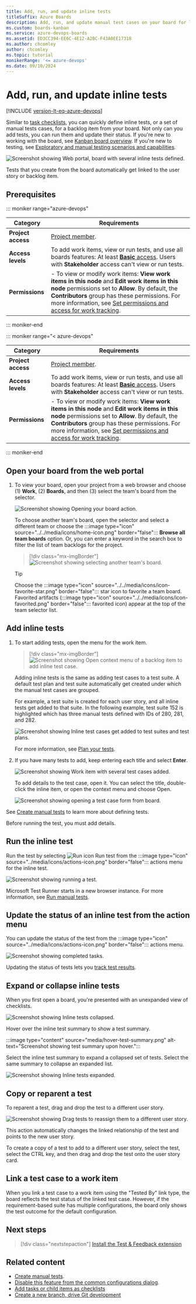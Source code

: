 ```yaml
---
title: Add, run, and update inline tests
titleSuffix: Azure Boards  
description: Add, run, and update manual test cases on your board for lightweight tracking in Azure Boards and Azure DevOps.   
ms.custom: boards-kanban 
ms.service: azure-devops-boards
ms.assetid: ED3CC394-EE6C-4E12-A2BC-F43A0EE17318  
ms.author: chcomley
author: chcomley
ms.topic: tutorial
monikerRange: '<= azure-devops'
ms.date: 09/10/2024
---
```


# Add, run, and update inline tests

[!INCLUDE [version-lt-eq-azure-devops](../../includes/version-lt-eq-azure-devops.md)]  

Similar to [task checklists](add-task-checklists.md), you can quickly define inline tests, or a set of manual tests cases, for a backlog item from your board. Not only can you add tests, you can run them and update their status. If you're new to working with the board, see [Kanban board overview](kanban-overview.md). If you're new to testing, see [Exploratory and manual testing scenarios and capabilities](../../test/overview.md).

<img src="media/i-test-board-intro.png" alt="Screenshot showing Web portal, board with several inline tests defined." /> 

Tests that you create from the board automatically get linked to the user story or backlog item.  

## Prerequisites

::: moniker range="azure-devops"

| Category | Requirements |
|--------------|-------------|
| **Project access** | [Project member](../../organizations/security/add-users-team-project.md). |
| **Access levels** |To add work items, view or run tests, and use all boards features: At least [**Basic** access](../../organizations/security/access-levels.md). Users with **Stakeholder** access can't view or run tests.|
|**Permissions**|- To view or modify work items: **View work items in this node** and **Edit work items in this node** permissions set to **Allow**. By default, the **Contributors** group has these permissions. For more information, see [Set permissions and access for work tracking](../../organizations/security/set-permissions-access-work-tracking.md).|

::: moniker-end

::: moniker range="< azure-devops"

| Category | Requirements |
|--------------|-------------|
| **Project access** | [Project member](../../organizations/security/add-users-team-project.md). |
| **Access levels** |To add work items, view or run tests, and use all boards features: At least [**Basic** access](../../organizations/security/access-levels.md). Users with **Stakeholder** access can't view or run tests.|
|**Permissions**|- To view or modify work items: **View work items in this node** and **Edit work items in this node** permissions set to **Allow**. By default, the **Contributors** group has these permissions. For more information, see [Set permissions and access for work tracking](../../organizations/security/set-permissions-access-work-tracking.md).|

::: moniker-end

## Open your board from the web portal

1. To view your board, open your project from a web browser and choose (1) **Work**, (2) **Boards**, and then (3) select the team's board from the selector. 

	![Screenshot showing Opening your board action.](media/quickstart/open-kanban-board-agile.png)  

	To choose another team's board, open the selector and select a different team or choose the :::image type="icon" source="../../media/icons/home-icon.png" border="false"::: **Browse all team boards** option. Or, you can enter a keyword in the search box to filter the list of team backlogs for the project.

	> [!div class="mx-imgBorder"]  
	> ![Screenshot showing selecting another team's board.](media/quickstart/select-kanban-team-board.png)  

	> [!TIP]    
	> Choose the :::image type="icon" source="../../media/icons/icon-favorite-star.png" border="false"::: star icon to favorite a team board. Favorited artifacts (:::image type="icon" source="../../media/icons/icon-favorited.png" border="false"::: favorited icon) appear at the top of the team selector list.

## Add inline tests   

1. To start adding tests, open the menu for the work item.  

	> [!div class="mx-imgBorder"]  
	> ![Screenshot showing Open context menu of a backlog item to add inline test case.](media/i-test-add-test.png)   

	Adding inline tests is the same as adding test cases to a test suite. A default test plan and test suite automatically get created under which the manual test cases are grouped.

	For example, a test suite is created for each user story, and all inline tests get added to that suite. In the following example, test suite 152 is highlighted which has three manual tests defined with IDs of 280, 281, and 282.  

	![Screenshot showing  Inline test cases get added to test suites and test plans.](media/i-test-plan-suite.png) 

	For more information, see [Plan your tests](../../test/create-a-test-plan.md).  

2. If you have many tests to add, keep entering each title and select **Enter**. 

	<img src="media/i-test-story-with-3-inline-tests.png" alt="Screenshot showing Work item with several test cases added." />   

	To add details to the test case, open it. You can select the title, double-click the inline item, or open the context menu and choose Open. 

	<img src="media/i-test-case-form.png" alt="Screenshot showing opening a test case form from board." /> 

See [Create manual tests](../../test/create-test-cases.md) to learn more about defining tests. 

Before running the test, you must add details. 

## Run the inline test 

Run the test by selecting ![Run icon](../media/icons/run_query.png) Run test from the   :::image type="icon" source="../media/icons/actions-icon.png" border="false":::  actions menu for the inline test.  

<img src="media/i-test-run-test.png" alt="Screenshot showing running a test." />  

Microsoft Test Runner starts in a new browser instance. For more information, see [Run manual tests](../../test/run-manual-tests.md).

## Update the status of an inline test from the action menu 

You can update the status of the test from the   :::image type="icon" source="../media/icons/actions-icon.png" border="false":::  actions menu. 

<img src="media/i-test-update-status.png" alt="Screenshot showing completed tasks." /> 
 
Updating the status of tests lets you <a href="../../test/track-test-status.md" data-raw-source="[track test results](../../test/track-test-status.md)">track test results</a>.  

## Expand or collapse inline tests  

When you first open a board, you're presented with an unexpanded view of checklists.

![Screenshot showing Inline tests collapsed.](media/i-test-open-board-collapsed-tests.png)

Hover over the inline test summary to show a test summary.

:::image type="content" source="media/hover-test-summary.png" alt-text="Screenshot showing test summary upon hover.":::

Select the inline test summary to expand a collapsed set of tests. Select the same summary to collapse an expanded list. 

![Screenshot showing Inline tests expanded.](media/i-test-expanded-test-list.png)

## Copy or reparent a test 

To reparent a test, drag and drop the test to a different user story.    

![Screenshot showing Drag tests to reassign them to a different user story.](media/i-test-drag-reparent.png)  

This action automatically changes the linked relationship of the test and points to the new user story. 

To create a copy of a test to add to a different user story, select the test, select the CTRL key, and then drag and drop the test onto the user story card.

## Link a test case to a work item

When you link a test case to a work item using the "Tested By" link type, the board reflects the test status of the linked test case. However, if the requirement-based suite has multiple configurations, the board only shows the test outcome for the default configuration.

## Next steps

> [!div class="nextstepaction"]
> [Install the Test & Feedback extension](../../test/perform-exploratory-tests.md)

## Related content

- [Create manual tests](../../test/create-test-cases.md).  
- [Disable this feature from the common configurations dialog](../../boards/boards/customize-cards.md).
- [Add tasks or child items as checklists](add-task-checklists.md)
- [Create a new branch, drive Git development](../backlogs/connect-work-items-to-git-dev-ops.md)
